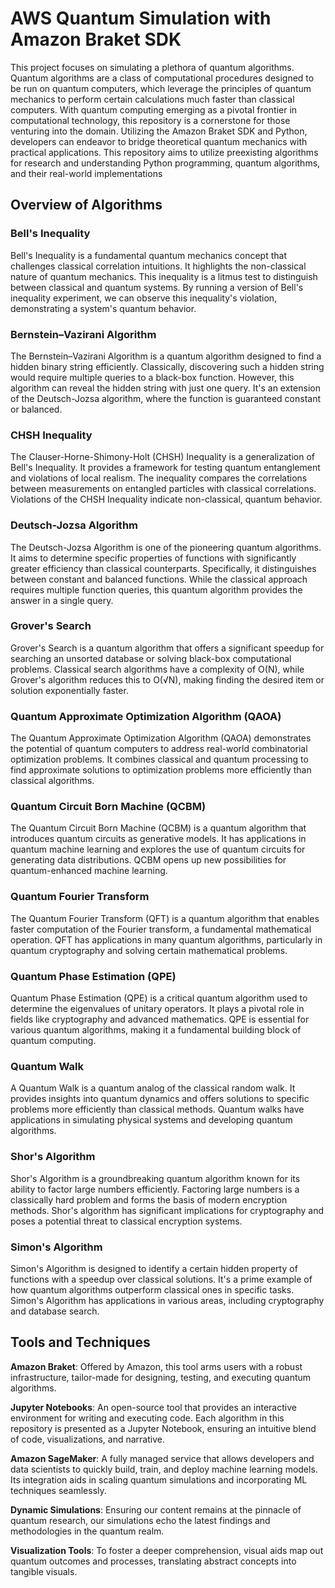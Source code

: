 # AWS Quantum Simulation with Amazon Braket SDK

This project focuses on simulating a plethora of quantum algorithms. Quantum algorithms are a class of computational procedures designed to be run on quantum computers, which leverage the principles of quantum mechanics to perform certain calculations much faster than classical computers. With quantum computing emerging as a pivotal frontier in computational technology, this repository is a cornerstone for those venturing into the domain. Utilizing the Amazon Braket SDK and Python, developers can endeavor to bridge theoretical quantum mechanics with practical applications. This repository aims to utilize preexisting algorithms for research and understanding Python programming, quantum algorithms, and their real-world implementations

## Overview of Algorithms

### Bell's Inequality
Bell's Inequality is a fundamental quantum mechanics concept that challenges classical correlation intuitions. It highlights the non-classical nature of quantum mechanics. This inequality is a litmus test to distinguish between classical and quantum systems. By running a version of Bell's inequality experiment, we can observe this inequality's violation, demonstrating a system's quantum behavior.

### Bernstein–Vazirani Algorithm
The Bernstein–Vazirani Algorithm is a quantum algorithm designed to find a hidden binary string efficiently. Classically, discovering such a hidden string would require multiple queries to a black-box function. However, this algorithm can reveal the hidden string with just one query. It's an extension of the Deutsch-Jozsa algorithm, where the function is guaranteed constant or balanced.

### CHSH Inequality
The Clauser-Horne-Shimony-Holt (CHSH) Inequality is a generalization of Bell's Inequality. It provides a framework for testing quantum entanglement and violations of local realism. The inequality compares the correlations between measurements on entangled particles with classical correlations. Violations of the CHSH Inequality indicate non-classical, quantum behavior.

### Deutsch-Jozsa Algorithm
The Deutsch-Jozsa Algorithm is one of the pioneering quantum algorithms. It aims to determine specific properties of functions with significantly greater efficiency than classical counterparts. Specifically, it distinguishes between constant and balanced functions. While the classical approach requires multiple function queries, this quantum algorithm provides the answer in a single query.

### Grover's Search
Grover's Search is a quantum algorithm that offers a significant speedup for searching an unsorted database or solving black-box computational problems. Classical search algorithms have a complexity of O(N), while Grover's algorithm reduces this to O(√N), making finding the desired item or solution exponentially faster.

### Quantum Approximate Optimization Algorithm (QAOA)
The Quantum Approximate Optimization Algorithm (QAOA) demonstrates the potential of quantum computers to address real-world combinatorial optimization problems. It combines classical and quantum processing to find approximate solutions to optimization problems more efficiently than classical algorithms.

### Quantum Circuit Born Machine (QCBM)
The Quantum Circuit Born Machine (QCBM) is a quantum algorithm that introduces quantum circuits as generative models. It has applications in quantum machine learning and explores the use of quantum circuits for generating data distributions. QCBM opens up new possibilities for quantum-enhanced machine learning.

### Quantum Fourier Transform
The Quantum Fourier Transform (QFT) is a quantum algorithm that enables faster computation of the Fourier transform, a fundamental mathematical operation. QFT has applications in many quantum algorithms, particularly in quantum cryptography and solving certain mathematical problems.

### Quantum Phase Estimation (QPE)
Quantum Phase Estimation (QPE) is a critical quantum algorithm used to determine the eigenvalues of unitary operators. It plays a pivotal role in fields like cryptography and advanced mathematics. QPE is essential for various quantum algorithms, making it a fundamental building block of quantum computing.

### Quantum Walk
A Quantum Walk is a quantum analog of the classical random walk. It provides insights into quantum dynamics and offers solutions to specific problems more efficiently than classical methods. Quantum walks have applications in simulating physical systems and developing quantum algorithms.

### Shor's Algorithm
Shor's Algorithm is a groundbreaking quantum algorithm known for its ability to factor large numbers efficiently. Factoring large numbers is a classically hard problem and forms the basis of modern encryption methods. Shor's algorithm has significant implications for cryptography and poses a potential threat to classical encryption systems.

### Simon's Algorithm
Simon's Algorithm is designed to identify a certain hidden property of functions with a speedup over classical solutions. It's a prime example of how quantum algorithms outperform classical ones in specific tasks. Simon's Algorithm has applications in various areas, including cryptography and database search.

## Tools and Techniques

**Amazon Braket**: Offered by Amazon, this tool arms users with a robust infrastructure, tailor-made for designing, testing, and executing quantum algorithms.

**Jupyter Notebooks**: An open-source tool that provides an interactive environment for writing and executing code. Each algorithm in this repository is presented as a Jupyter Notebook, ensuring an intuitive blend of code, visualizations, and narrative.

**Amazon SageMaker**: A fully managed service that allows developers and data scientists to quickly build, train, and deploy machine learning models. Its integration aids in scaling quantum simulations and incorporating ML techniques seamlessly.

**Dynamic Simulations**: Ensuring our content remains at the pinnacle of quantum research, our simulations echo the latest findings and methodologies in the quantum realm.

**Visualization Tools**: To foster a deeper comprehension, visual aids map out quantum outcomes and processes, translating abstract concepts into tangible visuals.
